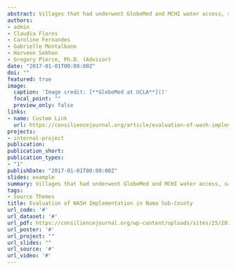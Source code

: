 ```yaml
---
abstract: Villages that had underwent GlobeMed and MCHI water access, sanitation, and hygiene (WASH) interventions tended to exhibit better sanitation and hygiene practices compared to control villages. Survey participants were directly recruited from households in eight rural villages that had previously received community-based WASH interventions in Nama sub-county, Uganda. All participants were adults (above eighteen) of varying ages and genders. The other participants were directly recruited from two rural villages who had not received any WASH intervention within Nama sub-county and served as our control groups. Participants were surveyed on various topics including water source quality and distance, prevalence of sickness, latrine management, and sanitation and hygiene practices. The effectiveness of WASH programs in GlobeMed and MCHI sponsored villages compared to control villages was measured using t-tests and Pearson Correlation Coefficients (R). Improved safe water and hygiene practices are fundamental to improving quality of life. Improved WASH related practices not only correlate with health, they ameliorate other frequently encountered inequities—like low school attendance—as education is a major factor in economic growth and alleviating poverty. Addressing WASH related problems can be challenging as they affect people from diverse communities and demographics. However, the most promising solutions arise when collaboration emerges between NGOs, governments, communities, and individuals.
authors:
- admin
- Claudia Flores
- Caroline Fernandes
- Gabrielle Montalbano
- Harveen Sekhon
- Gregory Pierce, Ph.D. (Advisor)
date: "2017-01-01T00:00:00Z"
doi: ""
featured: true
image:
  caption: 'Image credit: [**GlobeMed at UCLA**]()'
  focal_point: ""
  preview_only: false
links:
- name: Custom Link
  url: https://consiliencejournal.org/article/evaluation-of-wash-implementation-in-nama-sub-county/
projects:
- internal-project
publication: 
publication_short: 
publication_types:
- "1"
publishDate: "2017-01-01T00:00:00Z"
slides: example
summary: Villages that had underwent GlobeMed and MCHI water access, sanitation, and hygiene (WASH) interventions tended to exhibit better sanitation and hygiene practices compared to control villages. Survey participants were directly recruited from households in eight rural villages...
tags:
- Source Themes
title: Evaluation of WASH Implementation in Nama Sub-County
url_code: '#'
url_dataset: '#'
url_pdf: https://consiliencejournal.org/wp-content/uploads/sites/25/2017/06/Flores_WASH_Final.pdf
url_poster: '#'
url_project: ""
url_slides: ""
url_source: '#'
url_video: '#'
---
```




